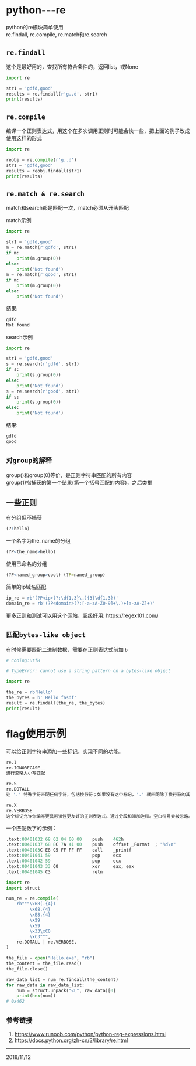 # python---re

python的re模块简单使用  
re.findall, re.compile, re.match和re.search  

## `re.findall`
这个是最好用的，查找所有符合条件的，返回list，或None  
```python
import re

str1 = 'gdfd,good'
results = re.findall(r'g..d', str1)
print(results)
```

## `re.compile`
编译一个正则表达式，用这个在多次调用正则时可能会快一些，把上面的例子改成使用这样的形式  
```python
import re

reobj = re.compile(r'g..d')
str1 = 'gdfd,good'
results = reobj.findall(str1)
print(results)
```

## `re.match & re.search`
match和search都是匹配一次，match必须从开头匹配  

match示例
```python
import re

str1 = 'gdfd,good'
m = re.match(r'gdfd', str1)
if m:
    print(m.group(0))
else:
    print('Not found')
m = re.match(r'good', str1)
if m:
    print(m.group(0))
else:
    print('Not found')
```
结果:  
```r
gdfd
Not found
```

search示例  
```python
import re

str1 = 'gdfd,good'
s = re.search(r'gdfd', str1)
if s:
    print(s.group(0))
else:
    print('Not found')
s = re.search(r'good', str1)
if s:
    print(s.group(0))
else:
    print('Not found')
```
结果:  
```r
gdfd
good
```


## `对group的解释`
group()和group(0)等价，是正则字符串匹配的所有内容  
group(1)指捕获的第一个结果(第一个括号匹配的内容)，之后类推  



## 一些正则
有分组但不捕获  
```r
(?:hello)
```

一个名字为the_name的分组  
```r
(?P<the_name>hello)
```

使用已命名的分组  
```r
(?P<named_group>cool) (?P=named_group)
```

简单的ip域名匹配  
```python
ip_re = rb'(?P<ip>(?:\d{1,3}\.){3}\d{1,3})'
domain_re = rb'(?P<domain>(?:[-a-zA-Z0-9]+\.)+[a-zA-Z]+)'
```

更多正则和测试可以用这个网站，超级好用: https://regex101.com/  


## `匹配bytes-like object`
有时候需要匹配二进制数据，需要在正则表达式前加 `b`  
```python
# coding:utf8

# TypeError: cannot use a string pattern on a bytes-like object

import re

the_re = rb'Hello'
the_bytes = b' Hello fasdf'
result = re.findall(the_re, the_bytes)
print(result)
```


# flag使用示例
可以给正则字符串添加一些标记，实现不同的功能。  
```r
re.I
re.IGNORECASE
进行忽略大小写匹配

re.S
re.DOTALL
让 '.' 特殊字符匹配任何字符，包括换行符；如果没有这个标记，'.' 就匹配除了换行符的其他任意字符。对应内联标记 (?s)

re.X
re.VERBOSE
这个标记允许你编写更具可读性更友好的正则表达式。通过分段和添加注释。空白符号会被忽略。当一个行内有 `#` 不在字符集和转义序列，那么它之后的所有字符都是注释。
```

一个匹配数字的示例：  
```r
.text:00401032 68 62 04 00 00    push    462h
.text:00401037 68 8C 7A 41 00    push    offset _Format  ; "%d\n"
.text:0040103C E8 C5 FF FF FF    call    _printf
.text:00401041 59                pop     ecx
.text:00401042 59                pop     ecx
.text:00401043 33 C0             xor     eax, eax
.text:00401045 C3                retn
```

```python
import re
import struct

num_re = re.compile(
    rb"""\x68(.{4})
         \x68.{4}
         \xE8.{4}
         \x59
         \x59
         \x33\xC0
         \xC3""",
    re.DOTALL | re.VERBOSE,
)

the_file = open("Hello.exe", "rb")
the_content = the_file.read()
the_file.close()

raw_data_list = num_re.findall(the_content)
for raw_data in raw_data_list:
    num = struct.unpack("<L", raw_data)[0]
    print(hex(num))
# 0x462
```


## `参考链接`
1. https://www.runoob.com/python/python-reg-expressions.html  
2. https://docs.python.org/zh-cn/3/library/re.html  


---
2018/11/12  
